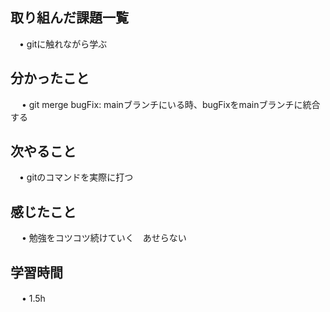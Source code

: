 ## 取り組んだ課題一覧
           
 　• gitに触れながら学ぶ
    
## 分かったこと

　 • git merge bugFix: mainブランチにいる時、bugFixをmainブランチに統合する


## 次やること　
           
 　• gitのコマンドを実際に打つ

## 感じたこと

　 • 勉強をコツコツ続けていく　あせらない
## 学習時間

　 • 1.5h